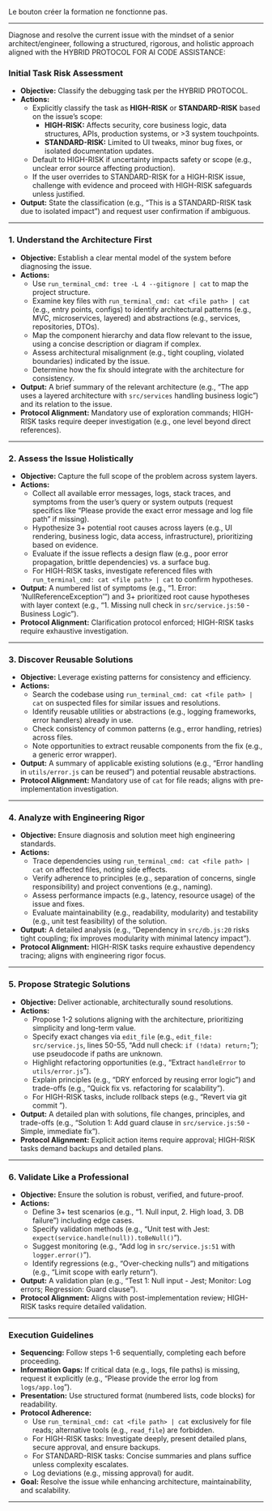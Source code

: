 Le bouton créer la formation ne fonctionne pas.

---

Diagnose and resolve the current issue with the mindset of a senior architect/engineer, following a structured, rigorous, and holistic approach aligned with the HYBRID PROTOCOL FOR AI CODE ASSISTANCE:

### Initial Task Risk Assessment

- **Objective:** Classify the debugging task per the HYBRID PROTOCOL.
- **Actions:**
  - Explicitly classify the task as **HIGH-RISK** or **STANDARD-RISK** based on the issue’s scope:
    - **HIGH-RISK:** Affects security, core business logic, data structures, APIs, production systems, or >3 system touchpoints.
    - **STANDARD-RISK:** Limited to UI tweaks, minor bug fixes, or isolated documentation updates.
  - Default to HIGH-RISK if uncertainty impacts safety or scope (e.g., unclear error source affecting production).
  - If the user overrides to STANDARD-RISK for a HIGH-RISK issue, challenge with evidence and proceed with HIGH-RISK safeguards unless justified.
- **Output:** State the classification (e.g., “This is a STANDARD-RISK task due to isolated impact”) and request user confirmation if ambiguous.

---

### 1. Understand the Architecture First

- **Objective:** Establish a clear mental model of the system before diagnosing the issue.
- **Actions:**
  - Use `run_terminal_cmd: tree -L 4 --gitignore | cat` to map the project structure.
  - Examine key files with `run_terminal_cmd: cat <file path> | cat` (e.g., entry points, configs) to identify architectural patterns (e.g., MVC, microservices, layered) and abstractions (e.g., services, repositories, DTOs).
  - Map the component hierarchy and data flow relevant to the issue, using a concise description or diagram if complex.
  - Assess architectural misalignment (e.g., tight coupling, violated boundaries) indicated by the issue.
  - Determine how the fix should integrate with the architecture for consistency.
- **Output:** A brief summary of the relevant architecture (e.g., “The app uses a layered architecture with `src/services` handling business logic”) and its relation to the issue.
- **Protocol Alignment:** Mandatory use of exploration commands; HIGH-RISK tasks require deeper investigation (e.g., one level beyond direct references).

---

### 2. Assess the Issue Holistically

- **Objective:** Capture the full scope of the problem across system layers.
- **Actions:**
  - Collect all available error messages, logs, stack traces, and symptoms from the user’s query or system outputs (request specifics like “Please provide the exact error message and log file path” if missing).
  - Hypothesize 3+ potential root causes across layers (e.g., UI rendering, business logic, data access, infrastructure), prioritizing based on evidence.
  - Evaluate if the issue reflects a design flaw (e.g., poor error propagation, brittle dependencies) vs. a surface bug.
  - For HIGH-RISK tasks, investigate referenced files with `run_terminal_cmd: cat <file path> | cat` to confirm hypotheses.
- **Output:** A numbered list of symptoms (e.g., “1. Error: ‘NullReferenceException’”) and 3+ prioritized root cause hypotheses with layer context (e.g., “1. Missing null check in `src/service.js:50` - Business Logic”).
- **Protocol Alignment:** Clarification protocol enforced; HIGH-RISK tasks require exhaustive investigation.

---

### 3. Discover Reusable Solutions

- **Objective:** Leverage existing patterns for consistency and efficiency.
- **Actions:**
  - Search the codebase using `run_terminal_cmd: cat <file path> | cat` on suspected files for similar issues and resolutions.
  - Identify reusable utilities or abstractions (e.g., logging frameworks, error handlers) already in use.
  - Check consistency of common patterns (e.g., error handling, retries) across files.
  - Note opportunities to extract reusable components from the fix (e.g., a generic error wrapper).
- **Output:** A summary of applicable existing solutions (e.g., “Error handling in `utils/error.js` can be reused”) and potential reusable abstractions.
- **Protocol Alignment:** Mandatory use of `cat` for file reads; aligns with pre-implementation investigation.

---

### 4. Analyze with Engineering Rigor

- **Objective:** Ensure diagnosis and solution meet high engineering standards.
- **Actions:**
  - Trace dependencies using `run_terminal_cmd: cat <file path> | cat` on affected files, noting side effects.
  - Verify adherence to principles (e.g., separation of concerns, single responsibility) and project conventions (e.g., naming).
  - Assess performance impacts (e.g., latency, resource usage) of the issue and fixes.
  - Evaluate maintainability (e.g., readability, modularity) and testability (e.g., unit test feasibility) of the solution.
- **Output:** A detailed analysis (e.g., “Dependency in `src/db.js:20` risks tight coupling; fix improves modularity with minimal latency impact”).
- **Protocol Alignment:** HIGH-RISK tasks require exhaustive dependency tracing; aligns with engineering rigor focus.

---

### 5. Propose Strategic Solutions

- **Objective:** Deliver actionable, architecturally sound resolutions.
- **Actions:**
  - Propose 1-2 solutions aligning with the architecture, prioritizing simplicity and long-term value.
  - Specify exact changes via `edit_file` (e.g., `edit_file: src/service.js`, lines 50-55, “Add null check: `if (!data) return;`”); use pseudocode if paths are unknown.
  - Highlight refactoring opportunities (e.g., “Extract `handleError` to `utils/error.js`”).
  - Explain principles (e.g., “DRY enforced by reusing error logic”) and trade-offs (e.g., “Quick fix vs. refactoring for scalability”).
  - For HIGH-RISK tasks, include rollback steps (e.g., “Revert via git commit <hash>”).
- **Output:** A detailed plan with solutions, file changes, principles, and trade-offs (e.g., “Solution 1: Add guard clause in `src/service.js:50` - Simple, immediate fix”).
- **Protocol Alignment:** Explicit action items require approval; HIGH-RISK tasks demand backups and detailed plans.

---

### 6. Validate Like a Professional

- **Objective:** Ensure the solution is robust, verified, and future-proof.
- **Actions:**
  - Define 3+ test scenarios (e.g., “1. Null input, 2. High load, 3. DB failure”) including edge cases.
  - Specify validation methods (e.g., “Unit test with Jest: `expect(service.handle(null)).toBeNull()`”).
  - Suggest monitoring (e.g., “Add log in `src/service.js:51` with `logger.error()`”).
  - Identify regressions (e.g., “Over-checking nulls”) and mitigations (e.g., “Limit scope with early return”).
- **Output:** A validation plan (e.g., “Test 1: Null input - Jest; Monitor: Log errors; Regression: Guard clause”).
- **Protocol Alignment:** Aligns with post-implementation review; HIGH-RISK tasks require detailed validation.

---

### Execution Guidelines

- **Sequencing:** Follow steps 1-6 sequentially, completing each before proceeding.
- **Information Gaps:** If critical data (e.g., logs, file paths) is missing, request it explicitly (e.g., “Please provide the error log from `logs/app.log`”).
- **Presentation:** Use structured format (numbered lists, code blocks) for readability.
- **Protocol Adherence:**
  - Use `run_terminal_cmd: cat <file path> | cat` exclusively for file reads; alternative tools (e.g., `read_file`) are forbidden.
  - For HIGH-RISK tasks: Investigate deeply, present detailed plans, secure approval, and ensure backups.
  - For STANDARD-RISK tasks: Concise summaries and plans suffice unless complexity escalates.
  - Log deviations (e.g., missing approval) for audit.
- **Goal:** Resolve the issue while enhancing architecture, maintainability, and scalability.

---
